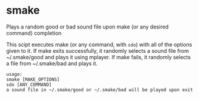 # smake
Plays a random good or bad sound file upon make (or any desired command) completion

This scipt executes make (or any command, with `sdo`) with all of the options given to it. If make exits successfully, it randomly selects a sound file from ~/.smake/good and plays it using mplayer. If make fails, it randomly selects a file from ~/.smake/bad and plays it.

```
usage:
smake [MAKE_OPTIONS]
sdo [ANY_COMMAND]
a sound file in ~/.smake/good or ~/.smake/bad will be played upon exit
```
